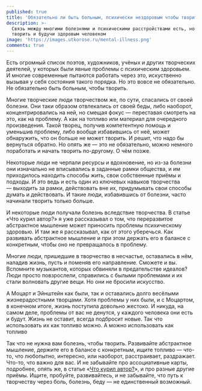 ```yaml
---
published: true
title: 'Обязательно ли быть больным, психически нездоровым чтобы творить?'
description: >-
  Связь между многими болезнями и психическими расстройствами есть, но можно
  творить и будучи здоровым человеком
image: 'https://images.utkorose.ru/mental-illness.png'
comments: true
---
```

Есть огромный список поэтов, художников, учёных и других творческих деятелей, у которых были явные проблемы с психическим здоровьем. И многие современные пытаются работать через это, искуственно вызывая у себя состояния такого порядка. Но это вовсе не обязательно. Не обязательно быть больным, чтобы творить.

Многие творческие люди творчеством же, по сути, спасались от своей болезни. Они таки образом отвлекались от своей беды, либо наоборот, концентрировались на ней, но смещая фокус — переставая смотреть на это, как на проблему. А как на топливо или материал для очередного произведения. Такой творец, получив компетентную помощь и уменьшив проблему, либо вообще избавившись от неё, может обнаружить, что он больше не может творить. И решит, что надо бы вернуться обратно. Но опять же — это не обязательно, можно немного поработать и начать творить по-другому. О чём позже.

Некоторые люди не черпали ресурсы и вдохновение, но из-за болезни они изначально не вписывались в заданные рамки общества, и им приходилось находить способы жить, свои собственные приёмы и подходы. И это ведь и есть один из ключевых навыков творчества — выходить за рамки, действовать вне их, придумывать свои способы думать и действовать. И такие люди, избавившись от болезни, часто начинали творить только больше.

И некоторые люди получали болезнь вследствие творчества. В статье «Что курил автор?» я уже рассказывал о том, что переразвитое абстрактное мышление может приносить проблемы психическому здоровью. И там же я рассказывал, как от этого уберечься. Как развивать абстрактное мышление и при этом держать его в балансе с конкретным, чтобы оно не превращалось в проблему.

Многие люди, пришедшие в творчество в несчастье, оставались в нём, наладив жизнь, пусть и поменяв его направление. Сможете и вы. Вспомните музыкантов, которых обвиняли в предательстве идеалов? Люди просто повзрослели, справились с былыми проблемами и их стали волновать другие вещи. Но они не бросили искусство.

А Моцарт и Эйнштейн как были, так и оставались долго весёлыми жизнерадостными творцами. Хотя проблемы у них были, и с Моцартом, в конечном итоге, жизнь поступила довольно жестоко. И никуда, на самом деле, проблемы от вас не денутся, у каждого человека они есть и будут. Жизнь не оставит, всегда подбросит новые. Так что использовать их как топливо можно. А можно использовать как топливо

Так что не нужна вам болезнь, чтобы творить. Развивайте абстрактное мышление, держите его в балансе с конкретным, ищите топливо — что-то, что любопытно, интересно, или наоборот, расстраивает, раздражает. Что-то, что важно для вас. И не забывайте про ассоциативные карты, подробнее, опять же, в статье «[Что курил автор?](/chto-kuril-avtor)», и про разные другие приёмы. Ищите, пробуйте, развивайтесь, и не забывайте, что путь к творчеству через боль, болезнь, беду — не единственный возможный.
